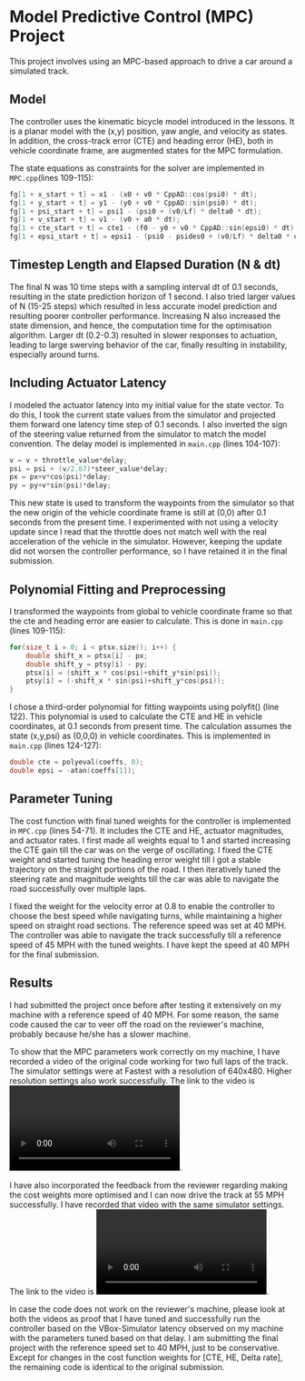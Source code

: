 # Model Predictive Control (MPC) Project

This project involves using an MPC-based approach to drive a car around a simulated track.

## Model

The controller uses the kinematic bicycle model introduced in the lessons. It is a planar model with the (x,y) position, yaw angle, and velocity as states. In addition, the cross-track error (CTE) and heading error (HE), both in vehicle coordinate frame, are augmented states for the MPC formulation. 

The state equations as constraints for the solver are implemented in `MPC.cpp`(lines 109-115):

```C++
fg[1 + x_start + t] = x1 - (x0 + v0 * CppAD::cos(psi0) * dt);
fg[1 + y_start + t] = y1 - (y0 + v0 * CppAD::sin(psi0) * dt);
fg[1 + psi_start + t] = psi1 - (psi0 + (v0/Lf) * delta0 * dt);
fg[1 + v_start + t] = v1 - (v0 + a0 * dt);
fg[1 + cte_start + t] = cte1 - (f0 - y0 + v0 * CppAD::sin(epsi0) * dt);
fg[1 + epsi_start + t] = epsi1 - (psi0 - psides0 + (v0/Lf) * delta0 * dt);
```
## Timestep Length and Elapsed Duration (N & dt)
The final N was 10 time steps with a sampling interval dt of 0.1 seconds, resulting in the state prediction horizon of 1 second. I also tried larger values of N (15-25 steps) which resulted in less accurate model prediction and resulting poorer controller performance. Increasing N also increased the state dimension, and hence, the computation time for the optimisation algorithm. Larger dt (0.2-0.3) resulted in slower responses to actuation, leading to large swerving behavior of the car, finally resulting in instability, especially around turns.
 
## Including Actuator Latency

I modeled the actuator latency into my initial value for the state vector.  To do this, I took the current state values from the simulator and projected them forward one latency time step of 0.1 seconds. I also inverted the sign of the steering value returned from the simulator to match the model convention. The delay model is implemented in `main.cpp` (lines 104-107):

```C++
v = v + throttle_value*delay;
psi = psi + (v/2.67)*steer_value*delay;
px = px+v*cos(psi)*delay;
py = py+v*sin(psi)*delay;
```

This new state is used to transform the waypoints from the simulator so that the new origin of the vehicle coordinate frame is still at (0,0) after 0.1 seconds from the present time. I experimented with not using a velocity update since I read that the throttle does not match well with the real acceleration of the vehicle in the simulator. However, keeping the update did not worsen the controller performance, so I have retained it in the final submission.
 
## Polynomial Fitting and Preprocessing

I transformed the waypoints from global to vehicle coordinate frame so that the cte and heading error are easier to calculate. This is done in `main.cpp` (lines 109-115):
```C++
for(size_t i = 0; i < ptsx.size(); i++) {
	double shift_x = ptsx[i] - px;
	double shift_y = ptsy[i] - py;
	ptsx[i] = (shift_x * cos(psi)+shift_y*sin(psi));
	ptsy[i] = (-shift_x * sin(psi)+shift_y*cos(psi));
}
```
I chose a third-order polynomial for fitting waypoints using polyfit() (line 122). This polynomial is used to calculate the CTE and HE in vehicle coordinates, at 0.1 seconds from present time. The calculation assumes the state (x,y,psi) as (0,0,0) in vehicle coordinates. This is implemented in `main.cpp` (lines 124-127):
```C++
double cte = polyeval(coeffs, 0);
double epsi = -atan(coeffs[1]);
```

## Parameter Tuning

The cost function with final tuned weights for the controller is implemented in `MPC.cpp` (lines 54-71). It includes the CTE and HE, actuator magnitudes, and actuator rates. I first made all weights equal to 1 and started increasing the CTE gain till the car was on the verge of oscillating. I fixed the CTE weight and started tuning the heading error weight till I got a stable trajectory on the straight portions of the road. I then iteratively tuned the steering rate and magnitude weights till the car was able to navigate the road successfully over multiple laps. 

I fixed the weight for the velocity error at 0.8 to enable the controller to choose the best speed while navigating turns, while maintaining a higher speed on straight road sections. The reference speed was set at 40 MPH. The controller was able to navigate the track successfully till a reference speed of 45 MPH with the tuned weights. I have kept the speed at 40 MPH for the final submission.

## Results
I had submitted the project once before after testing it extensively on my machine with a reference speed of 40 MPH. For some reason, the same code caused the car to veer off the road on the reviewer's machine, probably because he/she has a slower machine. 

To show that the MPC parameters work correctly on my machine, I have recorded a video of the original code working for two full laps of the track. The simulator settings were at Fastest with a resolution of 640x480. Higher resolution settings also work successfully. The link to the video is ![MPC at 40 MPH](./MPC_Result_AYB.webm).

I have also incorporated the feedback from the reviewer regarding making the cost weights more optimised and I can now drive the track at 55 MPH successfully. I have recorded that video with the same simulator settings. The link to the video is ![MPC at 55 MPH](./MPC_Result_55MPH.webm).

In case the code does not work on the reviewer's machine, please look at both the videos as proof that I have tuned and successfully run the controller based on the VBox-Simulator latency observed on my machine with the parameters tuned based on that delay. I am submitting the final project with the reference speed set to 40 MPH, just to be conservative. Except for changes in the cost function weights for [CTE, HE, Delta rate], the remaining code is identical to the original submission.